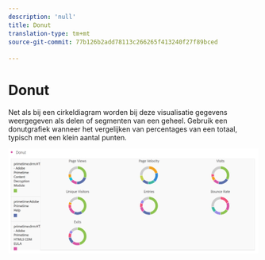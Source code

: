 ```yaml
---
description: 'null'
title: Donut
translation-type: tm+mt
source-git-commit: 77b126b2add78113c266265f413240f27f89bced

---
```



# Donut

Net als bij een cirkeldiagram worden bij deze visualisatie gegevens weergegeven als delen of segmenten van een geheel. Gebruik een donutgrafiek wanneer het vergelijken van percentages van een totaal, typisch met een klein aantal punten.

![](assets/donut.png)

